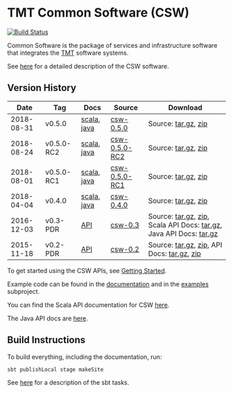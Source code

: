 TMT Common Software (CSW)
=========================
[![Build Status](http://ec2-35-154-215-191.ap-south-1.compute.amazonaws.com:8080/job/csw-prod-dev/badge/icon)](http://ec2-35-154-215-191.ap-south-1.compute.amazonaws.com:8080/job/csw-prod-dev/)

Common Software is the package of services and infrastructure software that integrates the [TMT](http://www.tmt.org) software systems.

See [here](https://tmtsoftware.github.io/csw-prod/) for a detailed description of the CSW software.


Version History
---------------

| Date | Tag | Docs | Source | Download |
|-----|-----|--------|-----|-----|
| 2018-08-31 | v0.5.0 | [scala](https://tmtsoftware.github.io/csw-prod/0.5.0/api/scala/index.html), [java](https://tmtsoftware.github.io/csw-prod/0.5.0/api/java/index.html) | [csw-0.5.0](https://github.com/tmtsoftware/csw-prod/tree/v0.5.0)| Source: [tar.gz](https://github.com/tmtsoftware/csw-prod/archive/v0.5.0.tar.gz), [zip](https://github.com/tmtsoftware/csw-prod/archive/v0.5.0.zip) |
| 2018-08-24 | v0.5.0-RC2 | [scala](https://tmtsoftware.github.io/csw-prod/0.5.0-RC2/api/scala/index.html), [java](https://tmtsoftware.github.io/csw-prod/0.5.0-RC2/api/java/index.html) | [csw-0.5.0-RC2](https://github.com/tmtsoftware/csw-prod/tree/v0.5.0-RC2)| Source: [tar.gz](https://github.com/tmtsoftware/csw-prod/archive/v0.5.0-RC2.tar.gz), [zip](https://github.com/tmtsoftware/csw-prod/archive/v0.5.0-RC2.zip) |
| 2018-08-01 | v0.5.0-RC1 | [scala](https://tmtsoftware.github.io/csw-prod/0.5.0-RC1/api/scala/index.html), [java](https://tmtsoftware.github.io/csw-prod/0.5.0-RC1/api/java/index.html) | [csw-0.5.0-RC1](https://github.com/tmtsoftware/csw-prod/tree/v0.5.0-RC1)| Source: [tar.gz](https://github.com/tmtsoftware/csw-prod/archive/v0.5.0-RC1.tar.gz), [zip](https://github.com/tmtsoftware/csw-prod/archive/v0.5.0-RC1.zip) |
| 2018-04-04 | v0.4.0 | [scala](https://tmtsoftware.github.io/csw-prod/0.4.0/api/scala/index.html), [java](https://tmtsoftware.github.io/csw-prod/0.4.0/api/java/index.html) | [csw-0.4.0](https://github.com/tmtsoftware/csw-prod/tree/v0.4.0)| Source: [tar.gz](https://github.com/tmtsoftware/csw-prod/archive/v0.4.0.tar.gz), [zip](https://github.com/tmtsoftware/csw-prod/archive/v0.4.0.zip) |
| 2016-12-03 | v0.3-PDR | [API](http://tmtsoftware.github.io/csw/) | [csw-0.3](https://github.com/tmtsoftware/csw/tree/v0.3-PDR)| Source: [tar.gz](https://github.com/tmtsoftware/csw/archive/v0.3-PDR.tar.gz), [zip](https://github.com/tmtsoftware/csw/archive/v0.3-PDR.zip), Scala API Docs: [tar.gz](https://github.com/tmtsoftware/csw/releases/download/v0.3-PDR/csw-0.3-scaladoc.tar.gz), Java API Docs: [tar.gz](https://github.com/tmtsoftware/csw/releases/download/v0.3-PDR/csw-0.3-javadoc.tar.gz) |
| 2015-11-18 | v0.2-PDR | [API](https://cdn.rawgit.com/tmtsoftware/csw/CSW-API-0.2-PDR/index.html) | [csw-0.2](https://github.com/tmtsoftware/csw/tree/v0.2-PDR)| Source: [tar.gz](https://github.com/tmtsoftware/csw/archive/v0.2-PDR.tar.gz), [zip](https://github.com/tmtsoftware/csw/archive/v0.2-PDR.zip), API Docs: [tar.gz](https://github.com/tmtsoftware/csw/archive/CSW-API-0.2-PDR.tar.gz), [zip](https://github.com/tmtsoftware/csw/archive/CSW-API-0.2-PDR.zip) |


To get started using the CSW APIs, see [Getting Started](https://tmtsoftware.github.io/csw-prod/commons/getting-started.html).

Example code can be found in the [documentation](https://tmtsoftware.github.io/csw-prod/) and in the [examples](examples) subproject.

You can find the Scala API documentation for CSW [here](https://tmtsoftware.github.io/csw-prod/api/scala/csw/index.html).

The Java API docs are [here](https://tmtsoftware.github.io/csw-prod/api/java/?/index.html).

Build Instructions
------------------

To build everything, including the documentation, run:

    sbt publishLocal stage makeSite

See [here](https://tmtsoftware.github.io/csw-prod/commons/sbt-tasks.html) for a description of the sbt tasks.

